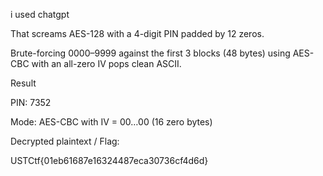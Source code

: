 i used chatgpt

That screams AES-128 with a 4-digit PIN padded by 12 zeros.

Brute-forcing 0000–9999 against the first 3 blocks (48 bytes) using AES-CBC with an all-zero IV pops clean ASCII.

Result

PIN: 7352

Mode: AES-CBC with IV = 00…00 (16 zero bytes)

Decrypted plaintext / Flag:

USTCtf{01eb61687e16324487eca30736cf4d6d}
